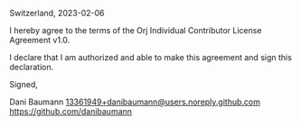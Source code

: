 Switzerland, 2023-02-06

I hereby agree to the terms of the Orj Individual Contributor License
Agreement v1.0.

I declare that I am authorized and able to make this agreement and sign this
declaration.

Signed,

Dani Baumann 13361949+danibaumann@users.noreply.github.com https://github.com/danibaumann
